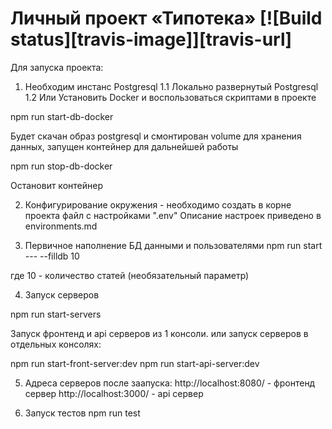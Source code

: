 # Личный проект «Типотека» [![Build status][travis-image]][travis-url]

Для запуска проекта:
1. Необходим инстанс Postgresql
1.1 Локально развернутый Postgresql
1.2 Или Установить Docker и воспользоваться скриптами в проекте

npm run start-db-docker

Будет скачан образ postgresql и смонтирован volume для хранения данных, запущен контейнер для дальнейшей работы

npm run stop-db-docker

Остановит контейнер

2. Конфигурирование окружения - необходимо создать в корне проекта файл с настройками ".env"
Описание настроек приведено в environments.md

3. Первичное наполнение БД данными и пользователями
npm run start --- --filldb 10

где 10 - количество статей (необязательный параметр)

4. Запуск серверов

npm run start-servers

Запуск фронтенд и api серверов из 1 консоли.
или запуск серверов в отдельных консолях:

npm run start-front-server:dev
npm run start-api-server:dev

5. Адреса серверов после заапуска:
http://localhost:8080/ - фронтенд сервер
http://localhost:3000/ - api сервер

6. Запуск тестов
npm run test
